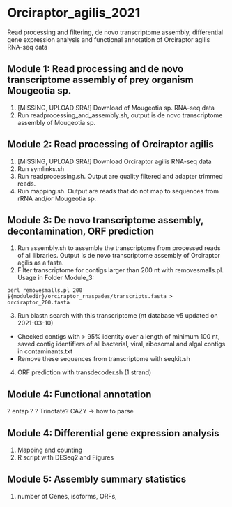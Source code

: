 # Orciraptor_agilis_2021
Read processing and filtering, de novo transcriptome assembly, differential gene expression analysis and functional annotation of Orciraptor agilis RNA-seq data

## Module 1: Read processing and de novo transcriptome assembly of prey organism Mougeotia sp.

1. [MISSING, UPLOAD SRA!] Download of Mougeotia sp. RNA-seq data 
2. Run readprocessing_and_assembly.sh, output is de novo transcriptome assembly of Mougeotia sp.

## Module 2: Read processing of Orciraptor agilis

1. [MISSING, UPLOAD SRA!] Download Orciraptor agilis RNA-seq data
2. Run symlinks.sh
3. Run readprocessing.sh. Output are quality filtered and adapter trimmed reads.
4. Run mapping.sh. Output are reads that do not map to sequences from rRNA and/or Mougeotia sp.

## Module 3: De novo transcriptome assembly, decontamination, ORF prediction

1. Run assembly.sh to assemble the transcriptome from processed reads of all libraries. Output is de novo transcriptome assembly of Orciraptor agilis as a fasta.
2. Filter transcriptome for contigs larger than 200 nt with removesmalls.pl. Usage in Folder Module_3:
```
perl removesmalls.pl 200 ${moduledir}/orciraptor_rnaspades/transcripts.fasta > orciraptor_200.fasta
```
3. Run blastn search with this transcriptome (nt database v5 updated on 2021-03-10)
  * Checked contigs with > 95% identity over a length of minimum 100 nt, saved contig identifiers of all bacterial, viral, ribosomal and algal contigs in contaminants.txt
  * Remove these sequences from transcriptome with seqkit.sh
4. ORF prediction with transdecoder.sh (1 strand)

## Module 4: Functional annotation
? entap ?
? Trinotate?
CAZY -> how to parse

## Module 4: Differential gene expression analysis
1) Mapping and counting
2) R script with DESeq2 and Figures

## Module 5: Assembly summary statistics
1) number of Genes, isoforms, ORFs, 
